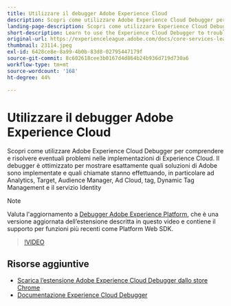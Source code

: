 ```yaml
---
title: Utilizzare il debugger Adobe Experience Cloud
description: Scopri come utilizzare Adobe Experience Cloud Debugger per comprendere e risolvere eventuali problemi nelle implementazioni di Experience Cloud.
landing-page-description: Scopri come utilizzare Experience Cloud Debugger per risolvere eventuali problemi di implementazione. Scopri quali soluzioni Adobe vengono implementate e quali sono le chiamate che effettuano.
short-description: Learn to use the Experience Cloud Debugger to troubleshoot your implementations. Understand what Adobe solutions are implemented and what calls they're making.
original-url: https://experienceleague.adobe.com/docs/core-services-learn/tutorials/debugger/use-the-experience-cloud-debugger.html
thumbnail: 23114.jpeg
exl-id: 6428ce8e-8a99-4b0b-83d8-02795447179f
source-git-commit: 8c602618cee3b0167d4d864b24b936d719d730a6
workflow-type: tm+mt
source-wordcount: '168'
ht-degree: 44%

---
```


# Utilizzare il debugger Adobe Experience Cloud

Scopri come utilizzare Adobe Experience Cloud Debugger per comprendere e risolvere eventuali problemi nelle implementazioni di Experience Cloud. Il debugger è ottimizzato per mostrare esattamente quali soluzioni di Adobe sono implementate e quali chiamate stanno effettuando, in particolare ad Analytics, Target, Audience Manager, Ad Cloud, tag, Dynamic Tag Management e il servizio Identity

>[!NOTE]
>
>Valuta l&#39;aggiornamento a [Debugger Adobe Experience Platform](../overview.md), che è una versione aggiornata dell’estensione descritta in questo video e contiene il supporto per funzioni più recenti come Platform Web SDK.


>[!VIDEO](https://video.tv.adobe.com/v/23064/?quality=12)

## Risorse aggiuntive

* [Scarica l’estensione Adobe Experience Cloud Debugger dallo store Chrome](https://chrome.google.com/webstore/detail/adobe-experience-cloud-de/ocdmogmohccmeicdhlhhgepeaijenapj)
* [Documentazione Experience Cloud Debugger](https://docs.adobe.com/content/help/it-IT/experience-cloud/user-guides/home.translate.html)
